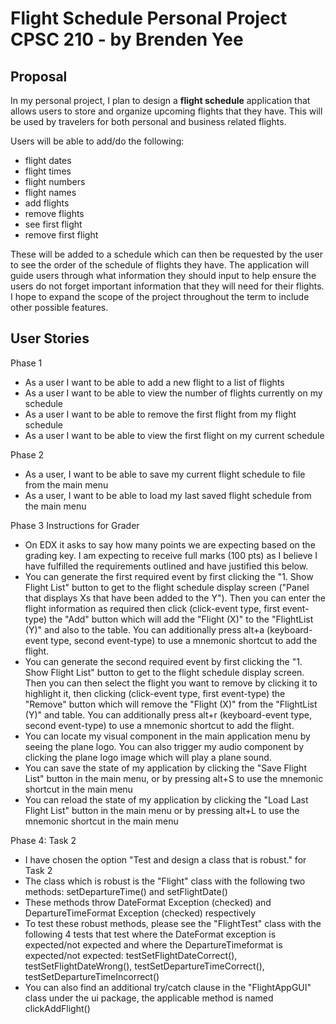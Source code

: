 # Flight Schedule Personal Project CPSC 210 - by Brenden Yee

## Proposal

In my personal project, I plan to design a **flight schedule** application that allows users to store and organize 
upcoming flights that they have. This will be used by travelers for both personal and business related flights. 

Users will be able to add/do the following:

- flight dates
- flight times
- flight numbers
- flight names
- add flights
- remove flights
- see first flight
- remove first flight

These will be added to a schedule which can then be requested by the user to see the order of the
schedule of flights they have. The application will guide users through what information they should input to help
ensure the users do not forget important information that they will need for their flights. I hope to expand the scope
of the project throughout the term to include other possible features.

## User Stories

Phase 1
- As a user I want to be able to add a new flight to a list of flights
- As a user I want to be able to view the number of flights currently on my schedule
- As a user I want to be able to remove the first flight from my flight schedule
- As a user I want to be able to view the first flight on my current schedule

Phase 2
- As a user, I want to be able to save my current flight schedule to file from the main menu
- As a user, I want to be able to load my last saved flight schedule from the main menu

Phase 3 Instructions for Grader

- On EDX it asks to say how many points we are expecting based on the grading key. I am expecting to receive full marks
(100 pts) as I believe I have fulfilled the requirements outlined and have justified this below.
- You can generate the first required event by first clicking the "1. Show Flight List" button to get to the flight
schedule display screen ("Panel that displays Xs that have been added to the Y"). Then you can enter the flight 
information as required then click (click-event type, first event-type) the "Add" button which will add the 
"Flight (X)" to the "FlightList (Y)" and also to the table. You can additionally press alt+a (keyboard-event type, 
second event-type) to use a mnemonic shortcut to add the flight.
- You can generate the second required event by first clicking the "1. Show Flight List" button to get to the flight
  schedule display screen. Then you can then select the flight you want to remove by clicking it to highlight it, then 
  clicking (click-event type, first event-type) the "Remove" button which will remove the "Flight (X)" from the 
  "FlightList (Y)" and table. You can additionally press alt+r (keyboard-event type, second event-type) to use a 
  mnemonic shortcut to add the flight.
- You can locate my visual component in the main application menu by seeing the plane logo. You can also trigger my 
audio component by clicking the plane logo image which will play a plane sound.
- You can save the state of my application by clicking the "Save Flight List" button in the main menu, or by pressing
alt+S to use the mnemonic shortcut in the main menu
- You can reload the state of my application by clicking the "Load Last Flight List" button in the main menu or by
pressing alt+L to use the mnemonic shortcut in the main menu

Phase 4: Task 2

- I have chosen the option "Test and design a class that is robust." for Task 2
- The class which is robust is the "Flight" class with the following two methods: setDepartureTime() and setFlightDate()
- These methods throw DateFormat Exception (checked) and DepartureTimeFormat Exception (checked) respectively
- To test these robust methods, please see the "FlightTest" class with the following 4 tests that test where the 
DateFormat exception is expected/not expected and where the DepartureTimeformat is expected/not expected: 
testSetFlightDateCorrect(), testSetFlightDateWrong(), testSetDepartureTimeCorrect(), testSetDepartureTimeIncorrect()
- You can also find an additional try/catch clause in the "FlightAppGUI" class under the ui package, the applicable
method is named clickAddFlight()
